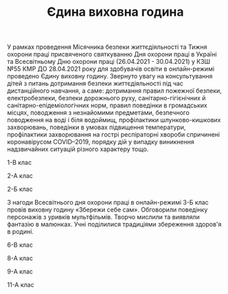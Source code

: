 ﻿---
title: Єдина виховна година
---

У рамках проведення Місячника безпеки життєдіяльності та Тижня охорони праці присвяченого святкуванню Дня охорони праці в Україні та Всесвітньому Дню охорони праці (26.04.2021 - 30.04.2021) у КЗШ №55 КМР ДО 28.04.2021 року для здобувачів освіти в онлайн-режимі проведено Єдину виховну годину. Звернуто увагу на консультування дітей з питань дотримання безпеки життєдіяльності під час дистанційного навчання, а саме: дотримання правил пожежної безпеки, електробезпеки, безпеки дорожнього руху, санітарно-гігієнічних й санітарно-епідеміологічних норм, правил поведінки в громадських місцях, поводження з незнайомими предметами, безпечного поводження на воді і біля водоймищ, профілактики шлунково-кишкових захворювань, поведінки в умовах підвищення температури, профілактики захворювання на гострі респіраторні хвороби спричинені коронавірусом COVID–2019, порядку дій у випадку виникнення надзвичайних ситуацій різного характеру тощо.

1-В клас

<slideshow id="*1v" />

2-А клас

<slideshow id="*2a" />

2-Б клас

<slideshow id="*2b" />

З нагоди Всесвітнього дня охорони праці в онлайн-режимі 3-Б клас провів виховну годину «Збережи себе сам». Обговорили поведінку персонажів з уривків мультфільмів. Творчо мислили та виявляли фантазію в малюнках. Учні поділилися традиціями збереження здоров'я в родині.

<slideshow id="*3b" />

6-В клас

<slideshow id="*6v" />

8-А клас

<slideshow id="*8a" />

9-А клас

<slideshow id="*9a" />

11-А клас

<slideshow id="*11a" />
